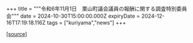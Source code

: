 +++
title = """令和6年11月1日　栗山町議会議員の報酬に関する調査特別委員会"""
date = 2024-10-30T15:00:00.000Z
expiryDate = 2024-12-16T17:19:18.116Z
tags = ["kuriyama","news"]
+++


[[source]](https://www.town.kuriyama.hokkaido.jp/site/gikai/29318.html)
